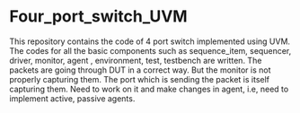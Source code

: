 # Four_port_switch_UVM

This repository contains the code of 4 port switch implemented using UVM. The codes for all the basic components such as sequence_item, sequencer, driver, monitor, agent , environment, test, testbench are written. The packets are going through DUT in a correct way. But the monitor is not properly capturing them. The port which is sending the packet is itself capturing them. Need to work on it and make changes in agent, i.e, need to implement active, passive agents.

